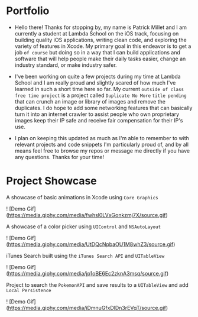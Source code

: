 # Portfolio

* Hello there! Thanks for stopping by, my name is Patrick Millet and I am currently a student at Lambda School on the iOS track, focusing on building quality iOS applications, writing clean code, and exploring the variety of features in Xcode. My primary goal in this endeavor is to get a job `of course` but doing so in a way that I can build applications and software that will help people make their daily tasks easier, change an industry standard, or make industry safer. 


* I've been working on quite a few projects during my time at Lambda School and I am really proud and slightly scared of how much I've learned in such a short time here so far. My current `outside of class free time project` is a project called `Duplicate No More` `title pending` that can crunch an image or library of images and remove the duplicates. I do hope to add some networking features that can basically turn it into an internet crawler to assist people who own proprietary images keep their IP safe and receive fair compensation for their IP's use. 


* I plan on keeping this updated as much as I'm able to remember to with relevant projects and code snippets I'm particularly proud of, and by all means feel free to browse my repos or message me directly if you have any questions. Thanks for your time! 

# Project Showcase

A showcase of basic animations in Xcode using `Core Graphics`

! [Demo Gif] (https://media.giphy.com/media/fwhsl0LVxGonkzmj7X/source.gif)

A showcase of a color picker using `UIControl` and `NSAutoLayout`

! [Demo Gif] (https://media.giphy.com/media/UtDQcNpbaOU1M8whZ3/source.gif)

iTunes Search built using the `iTunes Search API` and `UITableView`

! [Demo Gif] (https://media.giphy.com/media/jp1oBE6Ec2zknA3msq/source.gif)

Project to search the `PokemonAPI`  and save results to a `UITableView` and add `Local Persistence` 

! [Demo Gif] (https://media.giphy.com/media/iDmnuGfxDlDn3rEVqT/source.gif)
